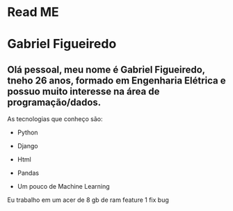 

# Read ME

# Gabriel Figueiredo





## Olá pessoal, meu nome é Gabriel Figueiredo, tneho 26 anos, formado em Engenharia Elétrica e possuo muito interesse na área de programação/dados.

As tecnologias que conheço são:
 - Python
 - Django
 - Html
 - Pandas


 - Um pouco de Machine Learning 



Eu trabalho em um acer de 8 gb de ram 
feature 1
fix bug 
